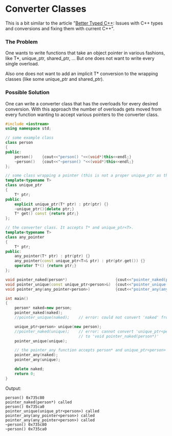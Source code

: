 # Converter Classes

This is a bit similar to the article "[Better Typed C++](better_typed_c++.md): Issues with C++ types and conversions and fixing them with current C++".

### The Problem

One wants to write functions that take an object pointer in various fashions, like T*, unique_ptr<T>, shared_ptr<T>, ...
But one does not want to write every single overload.

Also one does not want to add an implicit T* conversion to the wrapping classes (like some unique_ptr and shared_ptr).

### Possible Solution

One can write a converter class that has the overloads for every desired conversion. With this approach the number of
overloads gets moved from every function wanting to accept various pointers to the converter class.

```C++
#include <iostream>
using namespace std;

// some example class
class person
{
public:
    person()    {cout<<"person() "<<(void*)this<<endl;}
    ~person()   {cout<<"~person() "<<(void*)this<<endl;}
};

// some class wrapping a pointer (this is not a proper unique_ptr as there are functions missing!)
template<typename T>
class unique_ptr
{
    T* ptr;
public:
    explicit unique_ptr(T* ptr) : ptr(ptr) {}
    ~unique_ptr(){delete ptr;}
    T* get() const {return ptr;}
};

// the converter class. It accepts T* and unique_ptr<T>.
template<typename T>
class any_pointer
{
    T* ptr;
public:
    any_pointer(T* ptr) : ptr(ptr) {}
    any_pointer(const unique_ptr<T>& ptr) : ptr(ptr.get()) {}
    operator T*() {return ptr;}
};

void pointer_naked(person*)                     {cout<<"pointer_naked(person*) called"<<endl;}
void pointer_unique(const unique_ptr<person>&)  {cout<<"pointer_unique(unique_ptr<person>) called"<<endl;}
void pointer_any(any_pointer<person>)           {cout<<"pointer_any(any_pointer<person>) called"<<endl;}

int main()
{
    person* naked=new person;
    pointer_naked(naked);
    //pointer_unique(naked);    // error: could not convert 'naked' from 'person*' to 'unique_ptr<person>'

    unique_ptr<person> unique(new person);
    //pointer_naked(unique);    // error: cannot convert 'unique_ptr<person>' to 'person*' for argument '1'
                                // to 'void pointer_naked(person*)'
    pointer_unique(unique);

    // the pointer_any function accepts person* and unique_ptr<person> due to the converter class
    pointer_any(naked);  
    pointer_any(unique);

    delete naked;
    return 0;
}
```

Output:
```
person() 0x735c80
pointer_naked(person*) called
person() 0x735ca0
pointer_unique(unique_ptr<person>) called
pointer_any(any_pointer<person>) called
pointer_any(any_pointer<person>) called
~person() 0x735c80
~person() 0x735ca0
```
